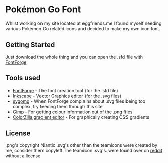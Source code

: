 # Pokémon Go Font

Whilst working on my site located at eggfriends.me I found myself needing various Pokémon Go related icons and decided to make my own icon font.

## Getting Started

Just download the whole thing and you can open the .sfd file with [FontForge](https://fontforge.github.io/en-US/)


## Tools used

* [FontForge](https://fontforge.github.io/en-US/) - The font creation tool (for the .sfd file)
* [Inkscape](https://inkscape.org/) - Vector Graphics editor (for the .svg files)
* [svgomg](https://jakearchibald.github.io/svgomg/) - When FontForge complains about .svg files being too complex, try feeding them through this site
* [Gimp](https://www.gimp.org/) - For getting colour information out of the .png files
* [ColorZilla gradient editor](http://www.colorzilla.com/gradient-editor/]) - For graphically creating CSS gradients

## License

.png's copyright Niantic
.svg's other than the teamicons were created by me, consider them copyleft
The teamicon .svg's. were found over on [reddit](https://www.reddit.com/r/TheSilphRoad/comments/4rk25f/all_pokemon_go_team_logos_including_cleaner_valor/) without a license
